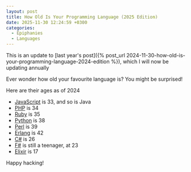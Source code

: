 ```yaml
---
layout: post
title: How Old Is Your Programming Language (2025 Edition)
date: 2025-11-30 12:24:59 +0300
categories:
  - Epiphanies
  - Languages
---
```


This is an update to [last year's post]({% post_url 2024-11-30-how-old-is-your-programming-language-2024-edition %}), which I will now be updating annually

Ever wonder how old your favourite language is? You might be surprised!

Here are their ages as of 2024

  * [JavaScript](https://en.wikipedia.org/wiki/JavaScript) is 33, and so is Java
  * [PHP](https://en.wikipedia.org/wiki/PHP) is 34
  * [Ruby](https://en.wikipedia.org/wiki/Ruby_(programming_language)) is 35
  * [Python](https://en.wikipedia.org/wiki/Python_(programming_language)) is 38
  * [Perl](https://en.wikipedia.org/wiki/F_Sharp_(programming_language)) is 39
  * [Erlang](https://en.wikipedia.org/wiki/Erlang_(programming_language)) is 42
  * [C#](https://en.wikipedia.org/wiki/C_Sharp_(programming_language)#Versions) is 26
  * [F#](https://en.wikipedia.org/wiki/F_Sharp_(programming_language)) is still a teenager, at 23
  * [Elixir](https://en.wikipedia.org/wiki/Elixir_(programming_language)) is 17

Happy hacking!
